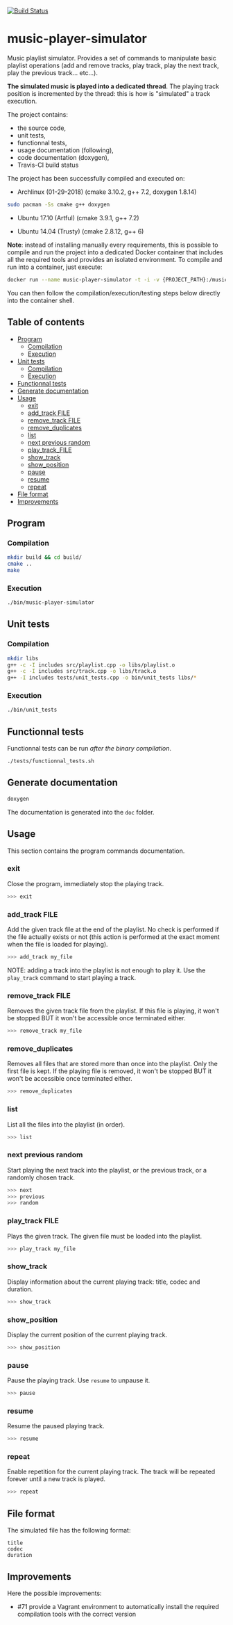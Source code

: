[![Build Status](https://travis-ci.org/jean553/music-player-simulator.svg?branch=master)](https://travis-ci.org/jean553/music-player-simulator)

# music-player-simulator

Music playlist simulator. Provides a set of commands to manipulate basic playlist operations
(add and remove tracks, play track, play the next track, play the previous track... etc...).

**The simulated music is played into a dedicated thread**.
The playing track position is incremented by the thread: this is how is "simulated" a track execution.

The project contains:
 * the source code,
 * unit tests,
 * functionnal tests,
 * usage documentation (following),
 * code documentation (doxygen),
 * Travis-CI build status

The project has been successfully compiled and executed on:

 * Archlinux (01-29-2018)
   (cmake 3.10.2, g++ 7.2, doxygen 1.8.14)

```sh
sudo pacman -Ss cmake g++ doxygen
```

 * Ubuntu 17.10 (Artful)
   (cmake 3.9.1, g++ 7.2)

 * Ubuntu 14.04 (Trusty)
   (cmake 2.8.12, g++ 6)

**Note**: instead of installing manually every requirements, this is possible
to compile and run the project into a dedicated Docker container
that includes all the required tools and provides an isolated environment.
To compile and run into a container, just execute:

```sh
docker run --name music-player-simulator -t -i -v {PROJECT_PATH}:/music-player-simulator jean553/cpp-dev /bin/zsh
```

You can then follow the compilation/execution/testing steps below directly into the container shell.

## Table of contents

 - [Program](#program)
    * [Compilation](#compilation)
    * [Execution](#execution)
 - [Unit tests](#unit-tests)
    * [Compilation](#compilation)
    * [Execution](#execution)
 - [Functionnal tests](#functionnal-tests)
 - [Generate documentation](#generate-documentation)
 - [Usage](#usage)
    * [exit](#exit)
    * [add_track FILE](#add-track-FILE)
    * [remove_track FILE](#remove-track-FILE)
    * [remove_duplicates](#remove-duplicates)
    * [list](#list)
    * [next previous random](#next-previous-random)
    * [play_track_FILE](#play-track-FILE)
    * [show_track](#show-track)
    * [show_position](#show-position)
    * [pause](#pause)
    * [resume](#resume)
    * [repeat](#repeat)
 - [File format](#file-format)
 - [Improvements](#improvements)

## Program

### Compilation

```sh
mkdir build && cd build/
cmake ..
make
```

### Execution

```sh
./bin/music-player-simulator
```

## Unit tests

### Compilation

```sh
mkdir libs
g++ -c -I includes src/playlist.cpp -o libs/playlist.o
g++ -c -I includes src/track.cpp -o libs/track.o
g++ -I includes tests/unit_tests.cpp -o bin/unit_tests libs/*
```

### Execution

```sh
./bin/unit_tests
```

## Functionnal tests

Functionnal tests can be run *after the binary compilation*.

```sh
./tests/functionnal_tests.sh
```

## Generate documentation

```sh
doxygen
```

The documentation is generated into the `doc` folder.

## Usage

This section contains the program commands documentation.

### exit

Close the program, immediately stop the playing track.

```sh
>>> exit
```

### add_track FILE

Add the given track file at the end of the playlist.
No check is performed if the file actually exists or not
(this action is performed at the exact moment when the file is loaded for playing).

```sh
>>> add_track my_file
```

NOTE: adding a track into the playlist is not enough to play it.
Use the `play_track` command to start playing a track.

### remove_track FILE

Removes the given track file from the playlist.
If this file is playing, it won't be stopped BUT it won't be accessible once terminated either.

```sh
>>> remove_track my_file
```

### remove_duplicates

Removes all files that are stored more than once into the playlist.
Only the first file is kept.
If the playing file is removed, it won't be stopped BUT it won't be accessible once terminated either.

```sh
>>> remove_duplicates
```

### list

List all the files into the playlist (in order).

```sh
>>> list
```

### next previous random

Start playing the next track into the playlist, or the previous track,
or a randomly chosen track.

```sh
>>> next
>>> previous
>>> random
```

### play_track FILE

Plays the given track. The given file must be loaded into the playlist.

```sh
>>> play_track my_file
```

### show_track

Display information about the current playing track: title, codec and duration.

```sh
>>> show_track
```

### show_position

Display the current position of the current playing track.

```sh
>>> show_position
```

### pause

Pause the playing track. Use `resume` to unpause it.

```sh
>>> pause
```

### resume

Resume the paused playing track.

```sh
>>> resume
```

### repeat

Enable repetition for the current playing track. The track will be repeated
forever until a new track is played.

```sh
>>> repeat
```

## File format

The simulated file has the following format:

```
title
codec
duration
```

## Improvements

Here the possible improvements:
 * #71 provide a Vagrant environment to automatically install the required compilation tools with the correct version

